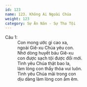 ```yaml
---
id: 123
name: 123. Không Ai Ngoài Chúa
weight: 123
category: Sự Ăn Năn - Sự Tha Tội
---
```

<dl><dt>Câu 1:</dt><dd data-verse="1">Con mong ước gì cao xa, <br/>ngoài Giê-xu Chúa yêu con. <br/>Nhờ dòng huyết báu Giê-xu <br/>con được sạch tội được đổi mới. <br/>Tình yêu Chúa thật bao la, <br/>làm lòng con thấy thỏa vui luôn. <br/>Tình yêu Chúa mãi trong con <br/>dịu dàng làm lòng con ấm êm. </dd></dl>
